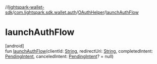 //[lightspark-wallet-sdk](../../../index.md)/[com.lightspark.sdk.wallet.auth](../index.md)/[OAuthHelper](index.md)/[launchAuthFlow](launch-auth-flow.md)

# launchAuthFlow

[android]\
fun [launchAuthFlow](launch-auth-flow.md)(clientId: [String](https://kotlinlang.org/api/latest/jvm/stdlib/kotlin/-string/index.html), redirectUri: [String](https://kotlinlang.org/api/latest/jvm/stdlib/kotlin/-string/index.html), completedIntent: [PendingIntent](https://developer.android.com/reference/kotlin/android/app/PendingIntent.html), canceledIntent: [PendingIntent](https://developer.android.com/reference/kotlin/android/app/PendingIntent.html)? = null)
